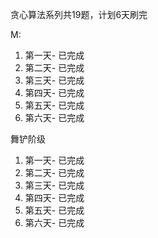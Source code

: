 贪心算法系列共19题，计划6天刷完

M:
1. 第一天- 已完成
2. 第二天- 已完成
3. 第三天- 已完成
4. 第四天- 已完成
5. 第五天- 已完成
6. 第六天- 已完成


舞铲阶级
1. 第一天- 已完成
2. 第二天- 已完成
3. 第三天- 已完成
4. 第四天- 已完成
5. 第五天- 已完成
6. 第六天- 已完成
